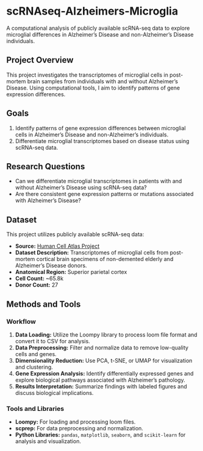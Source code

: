 # scRNAseq-Alzheimers-Microglia

A computational analysis of publicly available scRNA-seq data to explore microglial differences in Alzheimer’s Disease and non-Alzheimer’s Disease individuals.

## Project Overview

This project investigates the transcriptomes of microglial cells in post-mortem brain samples from individuals with and without Alzheimer’s Disease. Using computational tools, I aim to identify patterns of gene expression differences.

## Goals

1. Identify patterns of gene expression differences between microglial cells in Alzheimer’s Disease and non-Alzheimer’s individuals.
2. Differentiate microglial transcriptomes based on disease status using scRNA-seq data.

## Research Questions

- Can we differentiate microglial transcriptomes in patients with and without Alzheimer’s Disease using scRNA-seq data?
- Are there consistent gene expression patterns or mutations associated with Alzheimer’s Disease?

## Dataset

This project utilizes publicly available scRNA-seq data:

- **Source:** [Human Cell Atlas Project](https://explore.data.humancellatlas.org/projects/b51f49b4-0d2e-4cbd-bbd5-04cd171fc2fa)
- **Dataset Description:** Transcriptomes of microglial cells from post-mortem cortical brain specimens of non-demented elderly and Alzheimer’s Disease donors.
- **Anatomical Region:** Superior parietal cortex
- **Cell Count:** ~65.8k
- **Donor Count:** 27

## Methods and Tools

### Workflow
1. **Data Loading:** Utilize the Loompy library to process loom file format and convert it to CSV for analysis.
2. **Data Preprocessing:** Filter and normalize data to remove low-quality cells and genes.
3. **Dimensionality Reduction:** Use PCA, t-SNE, or UMAP for visualization and clustering.
4. **Gene Expression Analysis:** Identify differentially expressed genes and explore biological pathways associated with Alzheimer’s pathology.
5. **Results Interpretation:** Summarize findings with labeled figures and discuss biological implications.

### Tools and Libraries
- **Loompy:** For loading and processing loom files.
- **scprep:** For data preprocessing and normalization.
- **Python Libraries:** `pandas`, `matplotlib`, `seaborn`, and `scikit-learn` for analysis and visualization.


